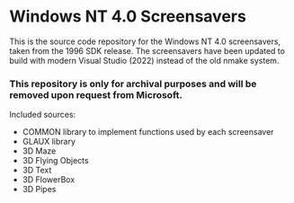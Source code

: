 # Windows NT 4.0 Screensavers
This is the source code repository for the Windows NT 4.0 screensavers, taken from the 1996 SDK release. The screensavers have been updated to build with modern Visual Studio (2022) instead of the old nmake system.

### This repository is only for archival purposes and will be removed upon request from Microsoft.

Included sources:
* COMMON library to implement functions used by each screensaver
* GLAUX library
* 3D Maze
* 3D Flying Objects
* 3D Text
* 3D FlowerBox
* 3D Pipes
